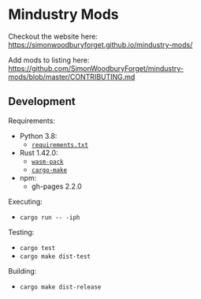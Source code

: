# Mindustry Mods

Checkout the website here: https://simonwoodburyforget.github.io/mindustry-mods/

Add mods to listing here: https://github.com/SimonWoodburyForget/mindustry-mods/blob/master/CONTRIBUTING.md

## Development

Requirements:
- Python 3.8: 
  - [`requirements.txt`](requirements.txt)
- Rust 1.42.0:
  - [`wasm-pack`](wasm-pack)
  - [`cargo-make`](cargo-make)
- npm:
  - gh-pages 2.2.0

Executing: 
- `cargo run -- -iph`

Testing: 
- `cargo test`
- `cargo make dist-test`

Building:
- `cargo make dist-release`

[requirements]: https://github.com/SimonWoodburyForget/mindustry-mods/blob/master/scripts/requirements.txt
[wasm-pack]: https://github.com/rustwasm/wasm-pack
[cargo-make]: https://github.com/sagiegurari/cargo-make
[rustup]: https://rustup.rs/
